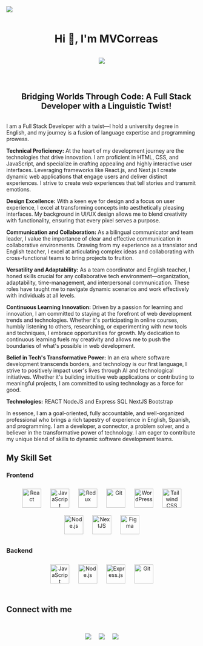 
<!--horizontal divider(gradiant)-->
<img src="https://user-images.githubusercontent.com/73097560/115834477-dbab4500-a447-11eb-908a-139a6edaec5c.gif">

<!--h1 without bottom border-->
<div id="user-content-toc">
  <ul align="center">
    <summary><h1 style="display: inline-block">Hi 👋, I'm MVCorreas</h1></summary>
  </ul>
</div>

<p align="center">
  <a href="https://github.com/MVCorreas/readme-typing-svg"><img src="https://readme-typing-svg.herokuapp.com?font=Time+New+Roman&color=cyan&size=25&center=true&vCenter=true&width=600&height=100&lines=Maria+Victoria+Correas..&hearts;++;Front-End+Developer,;Full+Stack+Developer,;Active+Learner/Researcher,;Love+to+keep+updated.."></a>
</p>


<br>


<!--h2 without bottom border-->
<div id="user-content-toc">
  <ul align="center">
    <summary><h2 style="display: inline-block">Bridging Worlds Through Code: A Full Stack Developer with a Linguistic Twist!
</h2></summary>
  </ul>
</div>

I am a Full Stack Developer with a twist—I hold a university degree in English, and my journey is a fusion of language expertise and programming prowess.

**Technical Proficiency:**
At the heart of my development journey are the technologies that drive innovation. I am proficient in HTML, CSS, and JavaScript, and specialize in crafting appealing and highly interactive user interfaces. Leveraging frameworks like React.js, and Next.js I create dynamic web applications that engage users and deliver distinct experiences. I strive to create web experiences that tell stories and transmit emotions.

**Design Excellence:**
With a keen eye for design and a focus on user experience, I excel at transforming concepts into aesthetically pleasing interfaces. My background in UI/UX design allows me to blend creativity with functionality, ensuring that every pixel serves a purpose. 

**Communication and Collaboration:**
As a bilingual communicator and team leader, I value the importance of clear and effective communication in collaborative environments. Drawing from my experience as a translator and English teacher, I excel at articulating complex ideas and collaborating with cross-functional teams to bring projects to fruition.

**Versatility and Adaptability:**
As a team coordinator and English teacher, I honed skills crucial for any collaborative tech environment—organization, adaptability, time-management, and interpersonal communication. These roles have taught me to navigate dynamic scenarios and work effectively with individuals at all levels.

**Continuous Learning Innovation:**
Driven by a passion for learning and innovation, I am committed to staying at the forefront of web development trends and technologies. Whether it's participating in online courses, humbly listening to others, researching, or experimenting with new tools and techniques, I embrace opportunities for growth. My dedication to continuous learning fuels my creativity and allows me to push the boundaries of what's possible in web development.

**Belief in Tech's Transformative Power:**
In an era where software development transcends borders, and technology is our first language, I strive to positively impact user's lives through AI and technological initiatives. Whether it's building intuitive web applications or contributing to meaningful projects, I am committed to using technology as a force for good.

**Technologies:**
REACT
NodeJS and Express
SQL
NextJS
Bootstrap


In essence, I am a goal-oriented, fully accountable, and well-organized professional who brings a rich tapestry of experience in English, Spanish, and programming. I am a developer, a connector, a problem solver, and a believer in the transformative power of technology. I am eager to contribute my unique blend of skills to dynamic software development teams.

 


## My Skill Set  

### Frontend  
<div align="center">  
<a href="https://reactjs.org/" target="_blank"><img style="margin: 10px" src="https://profilinator.rishav.dev/skills-assets/react-original-wordmark.svg" alt="React" height="50" /></a>  
<a href="https://www.javascript.com/" target="_blank"><img style="margin: 10px" src="https://profilinator.rishav.dev/skills-assets/javascript-original.svg" alt="JavaScript" height="50" /></a>  
<a href="https://redux.js.org/" target="_blank"><img style="margin: 10px" src="https://profilinator.rishav.dev/skills-assets/redux-original.svg" alt="Redux" height="50" /></a>  
<a href="https://github.com/" target="_blank"><img style="margin: 10px" src="https://profilinator.rishav.dev/skills-assets/git-scm-icon.svg" alt="Git" height="50" /></a>  
<a href="https://wordpress.com/" target="_blank"><img style="margin: 10px" src="https://profilinator.rishav.dev/skills-assets/wordpress.png" alt="WordPress" height="50" /></a>  
<a href="https://www.tailwindcss.com/" target="_blank"><img style="margin: 10px" src="https://profilinator.rishav.dev/skills-assets/tailwindcss.svg" alt="Tailwind CSS" height="50" /></a>  
<a href="https://nodejs.org/" target="_blank"><img style="margin: 10px" src="https://profilinator.rishav.dev/skills-assets/nodejs-original-wordmark.svg" alt="Node.js" height="50" /></a>  
<a href="https://nextjs.org/" target="_blank"><img style="margin: 10px" src="https://profilinator.rishav.dev/skills-assets/nextjs.png" alt="NextJS" height="50" /></a>  
<a href="https://www.figma.com/" target="_blank"><img style="margin: 10px" src="https://profilinator.rishav.dev/skills-assets/figma-icon.svg" alt="Figma" height="50" /></a>  
</div>


### Backend  
<div align="center">  
<a href="https://www.javascript.com/" target="_blank"><img style="margin: 10px" src="https://profilinator.rishav.dev/skills-assets/javascript-original.svg" alt="JavaScript" height="50" /></a>  
<a href="https://nodejs.org/" target="_blank"><img style="margin: 10px" src="https://profilinator.rishav.dev/skills-assets/nodejs-original-wordmark.svg" alt="Node.js" height="50" /></a>  
<a href="https://expressjs.com/" target="_blank"><img style="margin: 10px" src="https://profilinator.rishav.dev/skills-assets/express-original-wordmark.svg" alt="Express.js" height="50" /></a>  
<a href="https://github.com/" target="_blank"><img style="margin: 10px" src="https://profilinator.rishav.dev/skills-assets/git-scm-icon.svg" alt="Git" height="50" /></a>  
</div>

<br/>  

  
## Connect with me  
<div align="center">
<Br>
<p align="center">
<a href="https://www.linkedin.com/in/mar%C3%ADa-victoria-correas-148049b2/" target="blank"><img align="center" src="https://img.shields.io/badge/MariaVictoriaCorreas-0077B5?style=for-the-badge&logo=linkedin&logoColor=white" /></a> &nbsp;&nbsp;&nbsp;  <a href="mailto:mvcorreas@gmail.com" target="blank"><img align="center" src="https://img.shields.io/badge/correasmv@gmail.com-D14836?style=for-the-badge&logo=gmail&logoColor=white" /></a>    &nbsp;&nbsp;&nbsp;       <a href="https://www.github.com/MVCorreas" target="blank"><img align="center" src="https://img.shields.io/badge/MVCorreas-100000?style=for-the-badge&logo=github&logoColor=white" /></a>
</p>
  
<Br>
</div>
  
